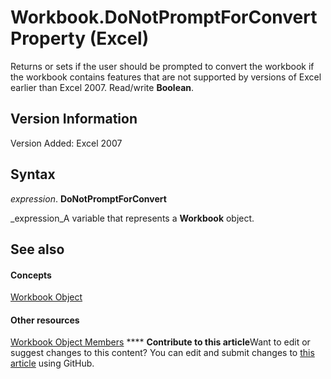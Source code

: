 
# Workbook.DoNotPromptForConvert Property (Excel)

Returns or sets if the user should be prompted to convert the workbook if the workbook contains features that are not supported by versions of Excel earlier than Excel 2007. Read/write  **Boolean**.


## Version Information

Version Added: Excel 2007 


## Syntax

 _expression_. **DoNotPromptForConvert**

 _expression_A variable that represents a  **Workbook** object.


## See also


#### Concepts


 [Workbook Object](8c00aa60-c974-eed3-0812-3c9625eb0d4c.md)
#### Other resources


 [Workbook Object Members](dce102a3-25de-3ff4-2ce5-bc56e08baca7.md)
****   **Contribute to this article**Want to edit or suggest changes to this content? You can edit and submit changes to  [this article](https://github.com/jhershey00/VBA_Excel_Test/OpenXMLCon/articles/d2af6528-4d9f-6e94-4fa6-2322098b4b17.md) using GitHub.

